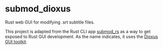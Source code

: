 # submod_dioxus
Rust web GUI for modifying .srt subtitle files.

This project is adapted from the Rust CLI app [submod_rs](https://github.com/davidde/submod_rs) as a way to get exposed to Rust GUI development.
As the name indicates, it uses the [Dioxus GUI toolkit](https://dioxuslabs.com/).
